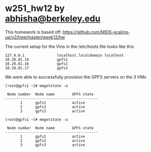 # w251_hw12 by abhisha@berkeley.edu

This homework is based off: https://github.com/MIDS-scaling-up/v2/tree/master/week12/hw

The current setup for the Vms in the /etc/hosts file looks like this
```
127.0.0.1               localhost.localdomain localhost
10.28.81.14             gpfs1
10.28.81.16             gpfs2
10.28.81.17             gpfs3 
```

We were able to successfully provision the GPFS servers on the 3 VMs
```
[root@gpfs1 ~]# mmgetstate -a

 Node number  Node name        GPFS state
-------------------------------------------
       1      gpfs1            active
       2      gpfs2            active
       3      gpfs3            active

[root@gpfs1 ~]# mmgetstate -a

 Node number  Node name        GPFS state
-------------------------------------------
       1      gpfs1            active
       2      gpfs2            active
       3      gpfs3            active
```
